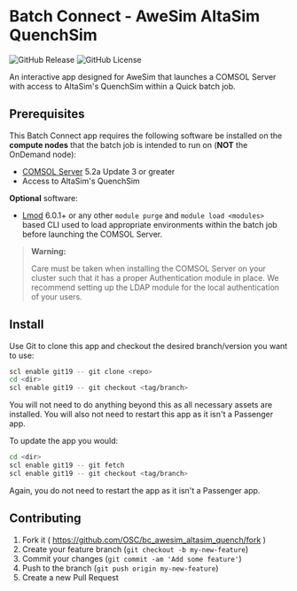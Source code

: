 # Batch Connect - AweSim AltaSim QuenchSim

![GitHub Release](https://img.shields.io/github/release/osc/bc_awesim_altasim_quench.svg)
![GitHub License](https://img.shields.io/github/license/osc/bc_awesim_altasim_quench.svg)

An interactive app designed for AweSim that launches a COMSOL Server
with access to AltaSim's QuenchSim within a Quick batch job.

## Prerequisites

This Batch Connect app requires the following software be installed on the
**compute nodes** that the batch job is intended to run on (**NOT** the
OnDemand node):

- [COMSOL Server](https://www.comsol.com/comsol-server) 5.2a Update 3 or
  greater
- Access to AltaSim's QuenchSim

**Optional** software:

- [Lmod](https://www.tacc.utexas.edu/research-development/tacc-projects/lmod)
  6.0.1+ or any other `module purge` and `module load <modules>` based CLI used
  to load appropriate environments within the batch job before launching the
  COMSOL Server.

> **Warning:**
>
> Care must be taken when installing the COMSOL Server on your cluster such
> that it has a proper Authentication module in place. We recommend setting up
> the LDAP module for the local authentication of your users.

## Install

Use Git to clone this app and checkout the desired branch/version you want to
use:

```sh
scl enable git19 -- git clone <repo>
cd <dir>
scl enable git19 -- git checkout <tag/branch>
```

You will not need to do anything beyond this as all necessary assets are
installed. You will also not need to restart this app as it isn't a Passenger
app.

To update the app you would:

```sh
cd <dir>
scl enable git19 -- git fetch
scl enable git19 -- git checkout <tag/branch>
```

Again, you do not need to restart the app as it isn't a Passenger app.

## Contributing

1. Fork it ( https://github.com/OSC/bc_awesim_altasim_quench/fork )
2. Create your feature branch (`git checkout -b my-new-feature`)
3. Commit your changes (`git commit -am 'Add some feature'`)
4. Push to the branch (`git push origin my-new-feature`)
5. Create a new Pull Request
